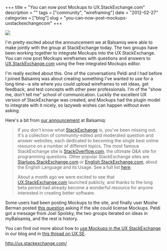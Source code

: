 +++
title = "You can now post Mockups to UX.StackExchange.com"
description = ""
tags = ["community", "wireframing"]
date = "2012-02-27"
categories = ["blog"]
slug = "you-can-now-post-mockups-uxstackexchangecom"
+++



  <div class="notebook-screenshot"><a href="http://ux.stackexchange.com/"><img id='bluga-thumbnail-2557' class='bluga-thumbnail large' src='http://media.konigi.com/bluga/
wt4f4b9c9c3be5c_large.jpg'/></a></div><p>I'm pretty excited about the announcement we at Balsamiq were able to make jointly with the group at StackExchange today. The two groups have been working together to integrate Mockups into the UX StackExchange.  You can now post Mockups wireframes with questions and answers to <a href="http://ux.stackexchange.com/">UX.StackExchange.com</a> using the free integrated Mockups editor. </p>
<p>I'm really excited about this. One of the conversations Peldi and I had before I joined Balsamiq was about creating something I've wanted to use for a long time--a site where you could upload wireframes to vet ideas, get feedback, and test concepts with other peer professionals. I'm of the "show me, don't tell me" school of communication. Luckily the excellent UX version of StackExchange was created, and Mockups had the plugin model to integrate with it nicely, so lazyweb wishes can happen without even asking. </p>
<p>Here's a bit from <a href="http://blogs.balsamiq.com/product/2012/02/27/uxstackexchange/">our announcement</a> at Balsamiq:</p>
<blockquote><p>If you don't know what <a href="http://www.stackexchange.com/">StackExchange</a> is, you've been missing out. It's a collection of community-edited and moderated question and answer websites, each dedicated to becoming the single best online resource on a number of different topics. The most famous StackExchange site is <a href="http://stackoverflow.com/">StackOverflow.com</a>, the ultimate Q&amp;A site for programming questions. Other popular StackExchange sites are <a href="http://startups.stackexchange.com/">Startups.StackExchange.com</a> or <a href="http://english.stackexchange.com/">English.StackExchange.com</a>, about the English Language and its Usage. See a full list <a href="http://stackexchange.com/sites">here</a>.</p>
<p>About a month ago we were excited to see that <a href="http://ux.stackexchange.com/">UX.StackExchange.com</a> launched publicly, and thanks to the long beta period had already become a wonderful resource for anyone interested in creating better software.</p></blockquote>
<p>Some users had been posting Mockups to the site, and finally user Moshe Berman posted <a href="http://meta.ux.stackexchange.com/questions/647/can-stackexchange-license-balsamiq-for-mockups-on-ux-stackexchange">this question</a> asking if the site could license Mockups. Peldi got a message from Joel Spolsky, the two groups iterated on ideas in myBalsamiq, and the rest is history.</p>
<p>You can find out more about how to <a href="http://blogs.balsamiq.com/product/2012/02/27/uxstackexchange/">use Mockups in the UX StackExchange</a> in our blog and in <a href="http://meta.ux.stackexchange.com/questions/647/can-stackexchange-license-balsamiq-for-mockups-on-ux-stackexchange/781#781">this thread on UX.SE</a>.</p>
    
  <a href="http://ux.stackexchange.com/">http://ux.stackexchange.com/</a>
